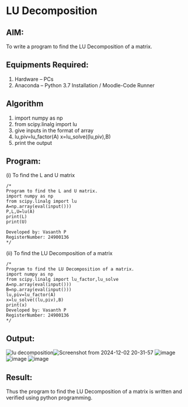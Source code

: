 # LU Decomposition 

## AIM:
To write a program to find the LU Decomposition of a matrix.

## Equipments Required:
1. Hardware – PCs
2. Anaconda – Python 3.7 Installation / Moodle-Code Runner

## Algorithm
1. import numpy as np
2. from scipy.linalg import lu
3. give inputs in the format of array
4. lu,piv=lu_factor(A)
x=lu_solve((lu,piv),B)
5. print the output

## Program:
(i) To find the L and U matrix
```
/*
Program to find the L and U matrix.
import numpy as np
from scipy.linalg import lu
A=np.array(eval(input()))
P,L,U=lu(A)
print(L)
print(U)

Developed by: Vasanth P
RegisterNumber: 24900136
*/
```
(ii) To find the LU Decomposition of a matrix
```
/*
Program to find the LU Decomposition of a matrix.
import numpy as np
from scipy.linalg import lu_factor,lu_solve
A=np.array(eval(input()))
B=np.array(eval(input()))
lu,piv=lu_factor(A)
x=lu_solve((lu,piv),B)
print(x)
Developed by: Vasanth P
RegisterNumber: 24900136
*/
```

## Output:
![lu decomposition]()![Screenshot from 2024-12-02 20-31-57](https://github.com/user-attachments/assets/93ff1aeb-7611-465c-8290-6ae30d72a46f)
![image](https://github.com/user-attachments/assets/8d94b45b-fada-40a7-a62f-d896d9e69c3d)
![image](https://github.com/user-attachments/assets/1c6df065-9eef-4b80-88a6-9bed6e66b6ed)
![image](https://github.com/user-attachments/assets/2bff05cb-0d1e-4b3a-8aa3-01497e8c39e4)





## Result:
Thus the program to find the LU Decomposition of a matrix is written and verified using python programming.

